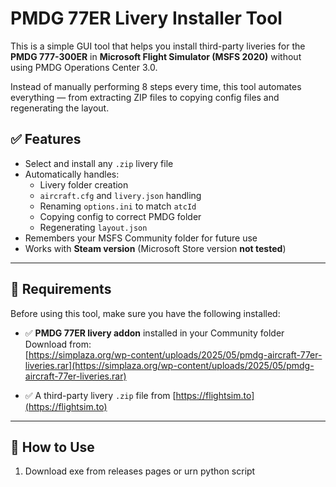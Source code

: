 # PMDG 77ER Livery Installer Tool

This is a simple GUI tool that helps you install third-party liveries for the **PMDG 777-300ER** in **Microsoft Flight Simulator (MSFS 2020)** without using PMDG Operations Center 3.0.

Instead of manually performing 8 steps every time, this tool automates everything — from extracting ZIP files to copying config files and regenerating the layout.

## ✅ Features

- Select and install any `.zip` livery file
- Automatically handles:
  - Livery folder creation
  - `aircraft.cfg` and `livery.json` handling
  - Renaming `options.ini` to match `atcId`
  - Copying config to correct PMDG folder
  - Regenerating `layout.json`
- Remembers your MSFS Community folder for future use
- Works with **Steam version** (Microsoft Store version **not tested**)

---

## 🔧 Requirements

Before using this tool, make sure you have the following installed:

- ✅ **PMDG 77ER livery addon** installed in your Community folder  
  Download from:  
  [https://simplaza.org/wp-content/uploads/2025/05/pmdg-aircraft-77er-liveries.rar](https://simplaza.org/wp-content/uploads/2025/05/pmdg-aircraft-77er-liveries.rar)

- ✅ A third-party livery `.zip` file from [https://flightsim.to](https://flightsim.to)

---

## 🚀 How to Use

1. Download exe from releases pages or urn python script
